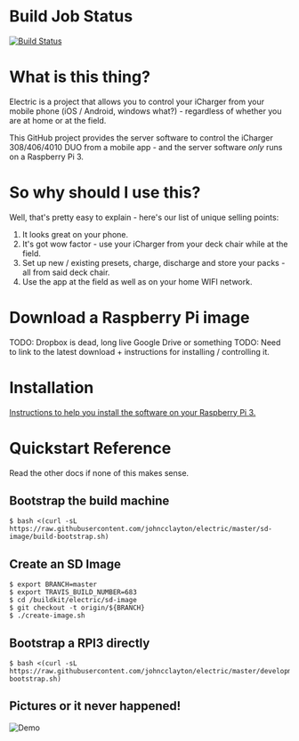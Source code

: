 # Build Job Status
[![Build Status](https://travis-ci.org/johncclayton/electric.svg?branch=master)](https://travis-ci.org/johncclayton/electric)

# What is this thing?
Electric is a project that allows you to control your iCharger from your mobile phone (iOS / Android, windows what?) - regardless of whether you are at home or at the field.

This GitHub project provides the server software to control the iCharger 308/406/4010 DUO from a mobile app - and the server software *only* runs on a Raspberry Pi 3.

# So why should I use this?
Well, that's pretty easy to explain - here's our list of unique selling points:
  1. It looks great on your phone.
  1. It's got wow factor - use your iCharger from your deck chair while at the field.
  1. Set up new / existing presets, charge, discharge and store your packs - all from said deck chair.
  1. Use the app at the field as well as on your home WIFI network.

# Download a Raspberry Pi image
TODO: Dropbox is dead, long live Google Drive or something
TODO: Need to link to the latest download + instructions for installing / controlling it. 

# Installation
[Instructions to help you install the software on your Raspberry Pi 3.](https://docs.google.com/document/d/12vy4kCue40k26qsqJIa6b5kwuOIhKOWrTJteruaGcJk/edit?usp=sharing)

# Quickstart Reference

Read the other docs if none of this makes sense.  

## Bootstrap the build machine

    $ bash <(curl -sL https://raw.githubusercontent.com/johncclayton/electric/master/sd-image/build-bootstrap.sh)

## Create an SD Image

    $ export BRANCH=master
    $ export TRAVIS_BUILD_NUMBER=683
    $ cd /buildkit/electric/sd-image
    $ git checkout -t origin/${BRANCH}
    $ ./create-image.sh 

## Bootstrap a RPI3 directly

    $ bash <(curl -sL https://raw.githubusercontent.com/johncclayton/electric/master/development/rpi3-bootstrap.sh)

## Pictures or it never happened!
![Demo](/docs/images/teaser.gif "Charge Demo!")



